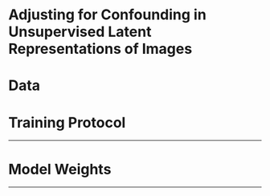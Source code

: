 # Adjusting for Confounding in Unsupervised Latent Representations of Images

# Data 


# Training Protocol 
-----------------

# Model Weights
-------------

